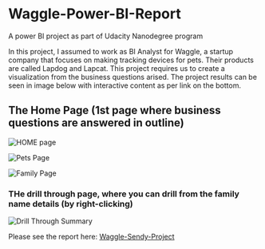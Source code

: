# Waggle-Power-BI-Report
A power BI project as part of Udacity Nanodegree program

In this project, I assumed to work as BI Analyst for Waggle, a startup company that focuses on making tracking devices for pets. Their products are called Lapdog and Lapcat. This project requires us to create a visualization from the business questions arised. The project results can be seen in image below with interactive content as per link on the bottom. 

## The Home Page (1st page where business questions are answered in outline)
![HOME page ](https://user-images.githubusercontent.com/71933300/182041071-eff7d9b3-b988-49ec-9d59-1d27a8d35f08.jpg)

![Pets Page](https://user-images.githubusercontent.com/71933300/182041099-bc44e4dc-9a1b-4b60-96ae-df34484e7d89.jpg)

![Family Page](https://user-images.githubusercontent.com/71933300/182041103-9688294e-f033-40b2-9e2c-71abe7f50e4f.jpg)

### THe drill through page, where you can drill from the family name details (by right-clicking)
![Drill Through Summary](https://user-images.githubusercontent.com/71933300/182041133-963373a9-ab23-400b-a9f6-0e6d6220276a.jpg)

Please see the report here: [Waggle-Sendy-Project](https://app.powerbi.com/view?r=eyJrIjoiMDI4NDJkZTMtZjQ1MC00NjQ1LTgyYjgtNzFiMTliMDk1NzMyIiwidCI6IjFhNGNiYmNlLWE5ZmItNGQyYS05MTU3LTBlMzlhNWNhMjc1MSIsImMiOjh9)

